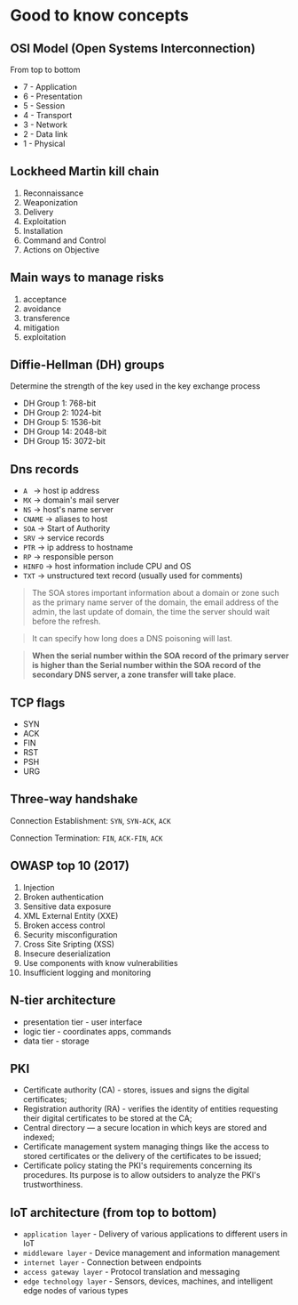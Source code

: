 # Good to know concepts

## OSI Model (Open Systems Interconnection)
From top to bottom

- 7 - Application
- 6 - Presentation
- 5 - Session
- 4 - Transport
- 3 - Network
- 2 - Data link
- 1 - Physical

## Lockheed Martin kill chain
1. Reconnaissance
2. Weaponization
3. Delivery
4. Exploitation
5. Installation
6. Command and Control
7. Actions on Objective

## Main ways to manage risks
1. acceptance
2. avoidance
3. transference
4. mitigation
5. exploitation

## Diffie-Hellman (DH) groups
Determine the strength of the key used in the key exchange process

- DH Group 1: 768-bit
- DH Group 2: 1024-bit
- DH Group 5: 1536-bit
- DH Group 14: 2048-bit
- DH Group 15: 3072-bit

## Dns records
- `A ` -> host ip address
- `MX` -> domain's mail server
- `NS` -> host's name server
- `CNAME` -> aliases to host
- `SOA` -> Start of Authority
- `SRV` -> service records
- `PTR` -> ip address to hostname
- `RP` -> responsible person
- `HINFO` -> host information include CPU and OS
- `TXT` -> unstructured text record (usually used for comments)

> The SOA stores important information about a domain or zone such as the primary name server of the domain, the email address of the admin, the last update of domain, the time the server should wait before the refresh. 

> It can specify how long does a DNS poisoning will last.

> **When the serial number within the SOA record of the primary server is higher than the Serial number within the SOA record of the secondary DNS server, a zone transfer will take place**.

## TCP flags

- SYN
- ACK
- FIN
- RST
- PSH
- URG
## Three-way handshake
Connection Establishment: `SYN`, `SYN-ACK`, `ACK`

Connection Termination: `FIN`, `ACK-FIN`, `ACK`

## OWASP top 10 (2017)

1. Injection
2. Broken authentication
3. Sensitive data exposure
4. XML External Entity (XXE)
5. Broken access control
6. Security misconfiguration
7. Cross Site Sripting (XSS)
8. Insecure deserialization
9. Use components with know vulnerabilities
10. Insufficient logging and monitoring

##  N-tier architecture
- presentation tier - user interface
- logic tier - coordinates apps, commands
- data tier - storage

## PKI
- Certificate authority (CA) - stores, issues and signs the digital certificates;
- Registration authority (RA) - verifies the identity of entities requesting their digital certificates to be stored at the CA;
- Central directory — a secure location in which keys are stored and indexed;
- Certificate management system managing things like the access to stored certificates or the delivery of the certificates to be issued;
- Certificate policy stating the PKI's requirements concerning its procedures. Its purpose is to allow outsiders to analyze the PKI's trustworthiness.

## IoT architecture (from top to bottom)

- `application layer` - Delivery of various applications to different users in IoT
- `middleware layer` - Device management and information management
- `internet layer` - Connection between endpoints
- `access gateway layer` - Protocol translation and messaging
- `edge technology layer` - Sensors, devices, machines, and intelligent edge nodes of various types